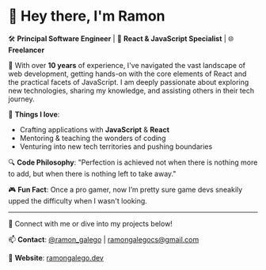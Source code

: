 # 👋 Hey there, I'm Ramon

🛠 **Principal Software Engineer** | 🧪 **React & JavaScript Specialist** | 🌐 **Freelancer**


🌱 With over **10 years** of experience, I've navigated the vast landscape of web development, getting hands-on with the core elements of React and the practical facets of JavaScript. I am deeply passionate about exploring new technologies, sharing my knowledge, and assisting others in their tech journey.

🚀 **Things I love**: 
- Crafting applications with **JavaScript** & **React**
- Mentoring & teaching the wonders of coding
- Venturing into new tech territories and pushing boundaries

🔍 **Code Philosophy**: "Perfection is achieved not when there is nothing more to add, but when there is nothing left to take away."

🎮 **Fun Fact**: Once a pro gamer, now I’m pretty sure game devs sneakily upped the difficulty when I wasn't looking.

---

🔗 Connect with me or dive into my projects below!

📫 **Contact**: [@ramon_galego](https://twitter.com/ramon_galego) | ramongalegocs@gmail.com

💼 **Website**: [ramongalego.dev](https://www.ramongalego.dev)
